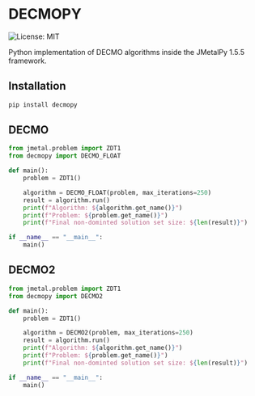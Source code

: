 # DECMOPY

![License: MIT](https://img.shields.io/badge/License-MIT-blue.svg)

Python implementation of DECMO algorithms inside the JMetalPy 1.5.5 framework.

## Installation
```bash
pip install decmopy
```

## DECMO
```python
from jmetal.problem import ZDT1
from decmopy import DECMO_FLOAT

def main():
    problem = ZDT1()

    algorithm = DECMO_FLOAT(problem, max_iterations=250)
    result = algorithm.run()
    print(f"Algorithm: ${algorithm.get_name()}")
    print(f"Problem: ${problem.get_name()}")
    print(f"Final non-dominted solution set size: ${len(result)}")

if __name__ == "__main__":
    main()
```

## DECMO2
```python
from jmetal.problem import ZDT1
from decmopy import DECMO2

def main():
    problem = ZDT1()

    algorithm = DECMO2(problem, max_iterations=250)
    result = algorithm.run()
    print(f"Algorithm: ${algorithm.get_name()}")
    print(f"Problem: ${problem.get_name()}")
    print(f"Final non-dominted solution set size: ${len(result)}")

if __name__ == "__main__":
    main()
```
